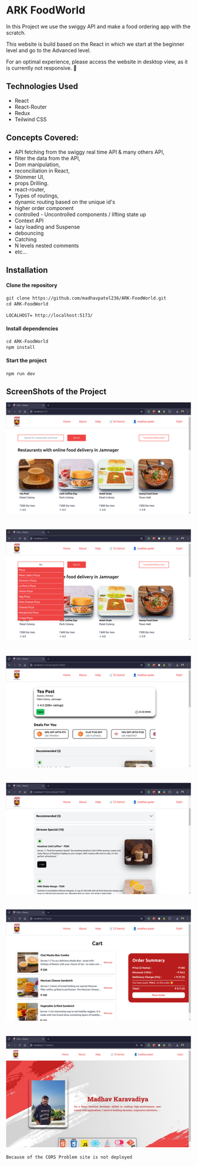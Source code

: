 # ARK FoodWorld

In this Project we use the swiggy API and make a food ordering app with the scratch.

This website is build based on the React in which we start at the beginner level and go to the Advanced level.

For an optimal experience, please access the website in desktop view, as it is currently not responsive. 👀

## Technologies Used

- React
- React-Router
- Redux
- Teilwind CSS

## Concepts Covered:

- API fetching from the swiggy real time API & many others API,
- filter the data from the API,
- Dom manipulation, 
- reconciliation in React,
- Shimmer UI,
- props Drilling.
- react-router, 
- Types of routings, 
- dynamic routing based on the unique id's 
- higher order component
- controlled - Uncontrolled components / lifting state up
- Context API
- lazy loading and Suspense 
- debouncing 
- Catching 
- N levels nested comments
- etc...

<!-- ## features:  -->

## Installation

#### Clone the repository

```
git clone https://github.com/madhavpatel236/ARK-FoodWorld.git
cd ARK-FoodWorld
```

`LOCALHOST= http://localhost:5173/`

#### Install dependencies

```
cd ARK-FoodWorld
npm install
```

#### Start the project

```
npm run dev
```
## ScreenShots of the Project

![SS1](./src/img/ScreenShots/one.png)
#
![SS2](./src/img/ScreenShots/two.png)
#
![SS3](./src/img/ScreenShots/three.png)
#
![SS4](./src/img/ScreenShots/four.png)
#
![SS5](./src/img/ScreenShots/five.png)
#
![SS6](./src/img/ScreenShots/six.png)

`Because of the CORS Problem site is not deployed `